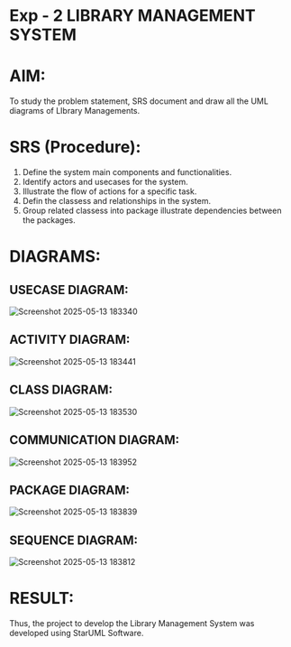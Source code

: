 # Exp - 2 LIBRARY MANAGEMENT SYSTEM

# AIM:

To study the problem statement, SRS document and draw all the UML diagrams of LIbrary Managements.

# SRS (Procedure):

1) Define the system main components and functionalities.
2) Identify actors and usecases for the system.
3) Illustrate the flow of actions for a specific task.
4) Defin the classess and relationships in the system.
5) Group related classess into package illustrate dependencies between the packages.
   
# DIAGRAMS:

## USECASE DIAGRAM:

![Screenshot 2025-05-13 183340](https://github.com/user-attachments/assets/a4183afc-931b-4393-87f9-960704a56d27)

## ACTIVITY DIAGRAM:

![Screenshot 2025-05-13 183441](https://github.com/user-attachments/assets/63bd0494-e185-4bfd-8bcd-9624943c9178)

## CLASS DIAGRAM:

![Screenshot 2025-05-13 183530](https://github.com/user-attachments/assets/80229046-6072-41f7-b660-0066e0ce3c79)

## COMMUNICATION DIAGRAM:

![Screenshot 2025-05-13 183952](https://github.com/user-attachments/assets/e8d9f3d5-0778-423e-977b-7dacd3b06bb9)

## PACKAGE DIAGRAM:

![Screenshot 2025-05-13 183839](https://github.com/user-attachments/assets/620e43a7-89e0-4989-89e2-faae0562ccdc)

## SEQUENCE DIAGRAM:

![Screenshot 2025-05-13 183812](https://github.com/user-attachments/assets/fa982cd8-dd88-4eb1-9768-d7a74ba33160)

# RESULT:

Thus, the project to develop the Library Management System was developed using StarUML Software.
